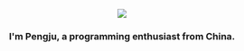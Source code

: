 <p align="center">
  <img src="https://readme-typing-svg.herokuapp.com?font=Poppins&center=true&vCenter=true&lines=Hello;%E4%BD%A0%E5%A5%BD;Bonjour;%E3%81%93%E3%82%93%E3%81%AB%E3%81%A1%E3%81%AF;Hola;%E0%A4%A8%E0%A4%AE%E0%A4%B8%E0%A5%8D%E0%A4%A4%E0%A5%87;%CE%B3%CE%B5%CE%B9%CE%B1+%CF%83%CE%B1%CF%82+;%D9%85%D8%B1%D8%AD%D8%A8%D8%A7;%EC%95%88%EB%85%95%ED%95%98%EC%84%B8%EC%9A%94;Ciao"/>
</p>


<h3 align="center">I'm Pengju, a programming enthusiast from China.</h3>


